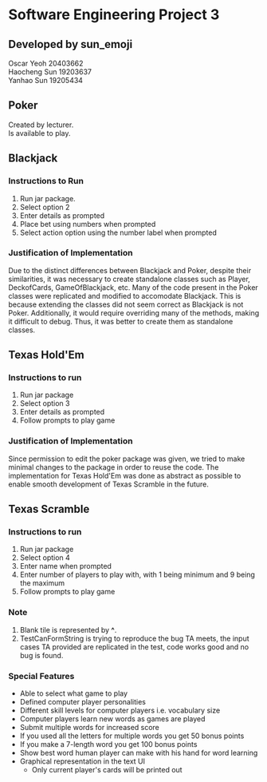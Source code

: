 # Software Engineering Project 3
## Developed by sun_emoji
Oscar Yeoh 20403662  
Haocheng Sun 19203637  
Yanhao Sun 19205434

## Poker
Created by lecturer.  
Is available to play.

## Blackjack
### Instructions to Run
1. Run jar package.
2. Select option 2
3. Enter details as prompted
4. Place bet using numbers when prompted
5. Select action option using the number label when prompted

### Justification of Implementation
Due to the distinct differences between Blackjack and Poker, despite their similarities, it was necessary to create standalone classes such as Player, DeckofCards, GameOfBlackjack, etc. Many of the code present in the Poker classes were replicated and modified to accomodate Blackjack. This is because extending the classes did not seem correct as Blackjack is not Poker. Additionally, it would require overriding many of the methods, making it difficult to debug. Thus, it was better to create them as standalone classes.

## Texas Hold'Em
### Instructions to run
1. Run jar package
2. Select option 3
3. Enter details as prompted
4. Follow prompts to play game

### Justification of Implementation
Since permission to edit the poker package was given, we tried to make minimal changes to the package in order to reuse the code. The implementation for Texas Hold'Em was done as abstract as possible to enable smooth development of Texas Scramble in the future.

## Texas Scramble
### Instructions to run
1. Run jar package
2. Select option 4
3. Enter name when prompted
4. Enter number of players to play with, with 1 being minimum and 9 being the maximum
5. Follow prompts to play game

### Note
1. Blank tile is represented by **^**.
2. TestCanFormString is trying to reproduce the bug TA meets, the input cases TA provided are replicated in the test, code works good and no bug is found.

### Special Features
- Able to select what game to play
- Defined computer player personalities
- Different skill levels for computer players i.e. vocabulary size
- Computer players learn new words as games are played
- Submit multiple words for increased score
- If you used all the letters for multiple words you get 50 bonus points
- If you make a 7-length word you get 100 bonus points
- Show best word human player can make with his hand for word learning
- Graphical representation in the text UI
  - Only current player's cards will be printed out
